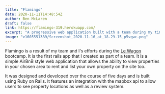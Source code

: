 ```yaml
---
title: "Flamingo"
date: 2020-11-11T14:48:54Z
author: Ben McLaren
draft: false
link: https://flamingo-319.herokuapp.com/
excerpt: "A progressive web application built with a team during my time on the Le Wagon web development bootcamp"
image: "v1605551389/Screenshot_2020-11-16_at_18.29.15_p5vqwc.png"
---
```

Flamingo is a result of my team and I's efforts during the [Le Wagon](https://www.lewagon.com/) bootcamp. It is the first rails app that I created as part of a team. It is a simple AirBnB style web application that allows the ability to view properties in your chosen area to rent and list your own property on the site too.

It was designed and developed over the course of five days and is built using Ruby on Rails. It features an integration with the mapbox api to allow users to see property locations as well as a review system.
